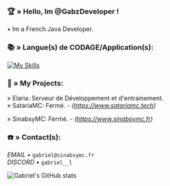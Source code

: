 
### 🏆​ » Hello, Im @GabzDeveloper !

• Im a French Java Developer.

### 📚​ » Langue(s) de CODAGE/Application(s):

[![My Skills](https://skillicons.dev/icons?i=java,gitlab,html,mysql,pr&theme=light)](https://skillicons.dev)

### 📍​ » My Projects:

» Elaria: Serveur de Développement et d'entrainement.  
» SatariaMC: Fermé. - *(https://www.satariamc.tech)*

» SinabsyMC: Fermé. - *(https://www.sinabsymc.fr)*


### ☎️​ » Contact(s):

*EMAIL* • `gabriel@sinabsymc.fr`  
*DISCORD* • `gabriel__l`

![Gabriel's GitHub stats](https://github-readme-stats.vercel.app/api?username=GabzDeveloper&show_icons=true&theme=radical)
